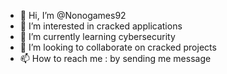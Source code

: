 - 👋 Hi, I’m @Nonogames92
- 👀 I’m interested in cracked applications
- 🌱 I’m currently learning cybersecurity
- 💞️ I’m looking to collaborate on cracked projects
- 📫 How to reach me : by sending me message

<!---
Nonogames92/Nonogames92 is a ✨ special ✨ repository because its `README.md` (this file) appears on your GitHub profile.
You can click the Preview link to take a look at your changes.
--->
